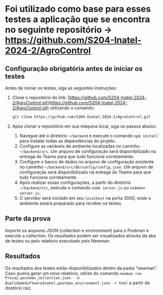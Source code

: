 # Foi utilizado como base para esses testes a aplicação que se encontra no seguinte repositório -> https://github.com/S204-Inatel-2024-2/AgroControl


## Configuração obrigatória antes de iniciar os testes

Antes de iniciar os testes, siga as seguintes instruções:

1. Clone o repositório do link: [https://github.com/S204-Inatel-2024-2/AgroControl.git](https://github.com/S204-Inatel-2024-2/AgroControl.git) utilizando o comando:
    ```bash
    git clone https://github.com/S204-Inatel-2024-2/AgroControl.git
    ```

2. Após clonar o repositório em sua máquina local, siga os passos abaixo:

    1. Navegue até o diretório `~/backend` e execute o comando `npm install` para instalar todas as dependências do projeto.
    2. Configure as variáveis de ambiente localizadas no caminho `~/backend/src`. Um arquivo de configuração será disponibilizado na entrega do Teams para que tudo funcione corretamente.
    3. Configure o banco de dados no arquivo de configuração existente no caminho `~/backend/src/db/config/config.json`. Um arquivo de configuração será disponibilizado na entrega do Teams para que tudo funcione corretamente.
    4. Após realizar essas configurações, a partir do diretório `~/backend/src`, execute o comando `node server.js` ou `nodemon server.js`.
    5. O servidor será iniciado em seu `localhost` na porta 3000, onde o ambiente estará preparado para receber os testes.

## Parte da prova

Importe os arquivos JSON (collection e environment) para o Postman e execute a collection. Os resultados podem ser visualizados através da aba de testes ou pelo relatório executado pelo Newman.


## Resultados
Os resultados dos testes estão disponibilizados dentro da pasta "newman". Caso queira gerar um novo relatório, utilize do comando `newman run Prova2.postman_collection.json 
-e QualidadeSoftwareInatel.postman_environment.json -r html` a partir do diretório raiz.
